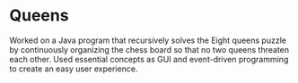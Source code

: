 # Queens
Worked on a Java program that recursively solves the Eight queens puzzle by continuously organizing the chess board 
so that no two queens threaten each other. Used essential concepts as GUI and event-driven programming to create an 
easy user experience.
